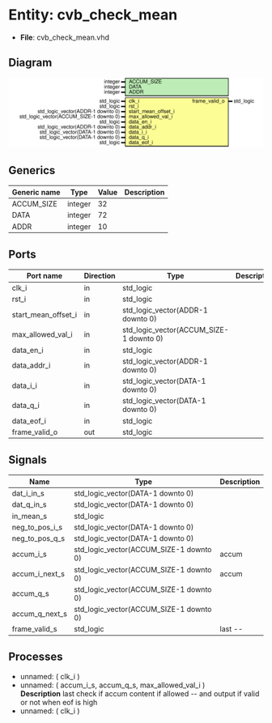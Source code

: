 # Entity: cvb_check_mean

- **File**: cvb_check_mean.vhd
## Diagram

![Diagram](cvb_check_mean.svg "Diagram")
## Generics

| Generic name | Type    | Value | Description |
| ------------ | ------- | ----- | ----------- |
| ACCUM_SIZE   | integer | 32    |             |
| DATA         | integer | 72    |             |
| ADDR         | integer | 10    |             |
## Ports

| Port name           | Direction | Type                                    | Description |
| ------------------- | --------- | --------------------------------------- | ----------- |
| clk_i               | in        | std_logic                               |             |
| rst_i               | in        | std_logic                               |             |
| start_mean_offset_i | in        | std_logic_vector(ADDR-1 downto 0)       |             |
| max_allowed_val_i   | in        | std_logic_vector(ACCUM_SIZE-1 downto 0) |             |
| data_en_i           | in        | std_logic                               |             |
| data_addr_i         | in        | std_logic_vector(ADDR-1 downto 0)       |             |
| data_i_i            | in        | std_logic_vector(DATA-1 downto 0)       |             |
| data_q_i            | in        | std_logic_vector(DATA-1 downto 0)       |             |
| data_eof_i          | in        | std_logic                               |             |
| frame_valid_o       | out       | std_logic                               |             |
## Signals

| Name            | Type                                    | Description |
| --------------- | --------------------------------------- | ----------- |
| dat_i_in_s      | std_logic_vector(DATA-1 downto 0)       |             |
| dat_q_in_s      | std_logic_vector(DATA-1 downto 0)       |             |
| in_mean_s       | std_logic                               |             |
| neg_to_pos_i_s  | std_logic_vector(DATA-1 downto 0)       |             |
| neg_to_pos_q_s  | std_logic_vector(DATA-1 downto 0)       |             |
| accum_i_s       | std_logic_vector(ACCUM_SIZE-1 downto 0) |  accum      |
|  accum_i_next_s | std_logic_vector(ACCUM_SIZE-1 downto 0) |  accum      |
| accum_q_s       | std_logic_vector(ACCUM_SIZE-1 downto 0) |             |
|  accum_q_next_s | std_logic_vector(ACCUM_SIZE-1 downto 0) |             |
| frame_valid_s   | std_logic                               |  last --    |
## Processes
- unnamed: ( clk_i )
- unnamed: ( accum_i_s, accum_q_s, max_allowed_val_i )
</br>**Description**
 last  check if accum content if allowed --  and output if valid or not when eof is high 
- unnamed: ( clk_i )
